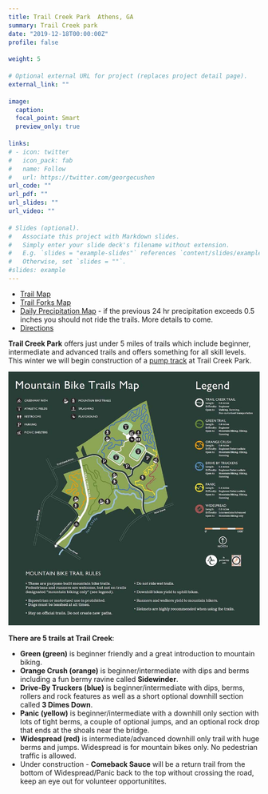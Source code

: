 ```yaml
---
title: Trail Creek Park  Athens, GA
summary: Trail Creek park
date: "2019-12-18T00:00:00Z"
profile: false

weight: 5

# Optional external URL for project (replaces project detail page).
external_link: ""

image:
  caption:
  focal_point: Smart
  preview_only: true

links:
# - icon: twitter
#   icon_pack: fab
#   name: Follow
#   url: https://twitter.com/georgecushen
url_code: ""
url_pdf: ""
url_slides: ""
url_video: ""

# Slides (optional).
#   Associate this project with Markdown slides.
#   Simply enter your slide deck's filename without extension.
#   E.g. `slides = "example-slides"` references `content/slides/example-slides.md`.
#   Otherwise, set `slides = ""`.
#slides: example
---
```


+ [Trail Map](https://drive.google.com/file/d/0Bw-7LsEhsXR8N0UtQTRLdUZmVVE/view?pli=1)
+ [Trail Forks Map](https://www.trailforks.com/region/trail-creek-park-21762/)
+ [Daily Precipitation Map](https://water.weather.gov/precip/index.php?analysis_date=1576627200&lat=33.9666784496&location_name=CONUS_%20_Puerto_Rico&location_type=us&lon=-83.3575318762&precip_layer=0.75&product=observed&recent_type=yesterday&rfc_layer=-1&state_layer=-1&hsa_layer=-1&county_layer=-1&time_frame=1day&time_type=recent&units=eng&zoom=15&domain=current) - if the previous 24 hr precipitation exceeds 0.5 inches you should not ride the trails. More details to come.
+ [Directions](https://www.google.com/maps/dir//33.9676497,-83.3553771/@33.9668267,-83.3588855,17z)

**Trail Creek Park** offers just under 5 miles of trails which include beginner, intermediate and advanced trails and offers something for all skill levels. This winter we will begin construction of a [pump track](/pump-track/) at Trail Creek Park.

![](trail_creek_map.jpg)

**There are 5 trails at Trail Creek**:

+ **Green (green)** is beginner friendly and a great introduction to mountain biking.
+ **Orange Crush (orange)** is beginner/intermediate with dips and berms including a fun bermy ravine called **Sidewinder**.
+ **Drive-By Truckers (blue)** is beginner/intermediate with dips, berms, rollers and rock features as well as a short optional downhill section called **3 Dimes Down**. 
+ **Panic (yellow)** is beginner/intermediate with a downhill only section with lots of tight berms, a couple of optional jumps, and an optional rock drop that ends at the shoals near the bridge. 
+ **Widespread (red)** is intermediate/advanced downhill only trail with huge berms and jumps. Widespread is for mountain bikes only.  No pedestrian traffic is allowed.
+ Under construction - **Comeback Sauce** will be a return trail from the bottom of Widespread/Panic back to the top without crossing the road, keep an eye out for volunteer opportunitites.

